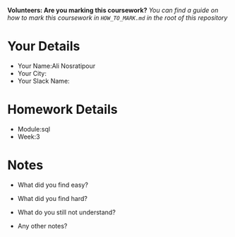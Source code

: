 <!--

The title for your pull request should be made in this format

CITY CLASS_NO - FIRST_NAME LAST_NAME - MODULE - WEEK_NO

For example,

London Class 7 - Chris Owen - HTML/CSS - Week 1

Please complete the details below this message

-->

**Volunteers: Are you marking this coursework?** _You can find a guide on how to mark this coursework in `HOW_TO_MARK.md` in the root of this repository_

# Your Details

- Your Name:Ali Nosratipour
- Your City:
- Your Slack Name:

# Homework Details

- Module:sql
- Week:3

# Notes

- What did you find easy?

- What did you find hard?

- What do you still not understand?

- Any other notes?
